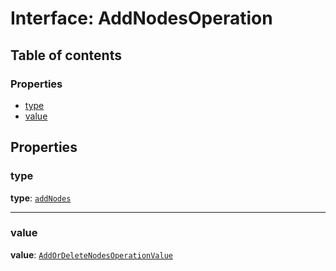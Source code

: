 # Interface: AddNodesOperation

## Table of contents

### Properties

* [type](/auto-docs/fixed-layout-editor/interfaces/AddNodesOperation.md#type)
* [value](/auto-docs/fixed-layout-editor/interfaces/AddNodesOperation.md#value)

## Properties

### type

**type**: [`addNodes`](/auto-docs/fixed-layout-editor/enums/OperationType.md#addnodes)

***

### value

**value**: [`AddOrDeleteNodesOperationValue`](/auto-docs/fixed-layout-editor/interfaces/AddOrDeleteNodesOperationValue.md)
